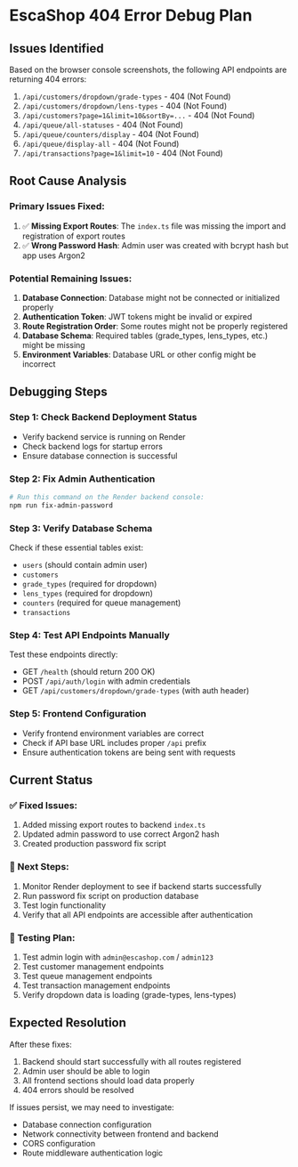 # EscaShop 404 Error Debug Plan

## Issues Identified

Based on the browser console screenshots, the following API endpoints are returning 404 errors:

1. `/api/customers/dropdown/grade-types` - 404 (Not Found)
2. `/api/customers/dropdown/lens-types` - 404 (Not Found)  
3. `/api/customers?page=1&limit=10&sortBy=...` - 404 (Not Found)
4. `/api/queue/all-statuses` - 404 (Not Found)
5. `/api/queue/counters/display` - 404 (Not Found)
6. `/api/queue/display-all` - 404 (Not Found)
7. `/api/transactions?page=1&limit=10` - 404 (Not Found)

## Root Cause Analysis

### Primary Issues Fixed:
1. ✅ **Missing Export Routes**: The `index.ts` file was missing the import and registration of export routes
2. ✅ **Wrong Password Hash**: Admin user was created with bcrypt hash but app uses Argon2

### Potential Remaining Issues:
1. **Database Connection**: Database might not be connected or initialized properly
2. **Authentication Token**: JWT tokens might be invalid or expired
3. **Route Registration Order**: Some routes might not be properly registered
4. **Database Schema**: Required tables (grade_types, lens_types, etc.) might be missing
5. **Environment Variables**: Database URL or other config might be incorrect

## Debugging Steps

### Step 1: Check Backend Deployment Status
- Verify backend service is running on Render
- Check backend logs for startup errors
- Ensure database connection is successful

### Step 2: Fix Admin Authentication
```bash
# Run this command on the Render backend console:
npm run fix-admin-password
```

### Step 3: Verify Database Schema
Check if these essential tables exist:
- `users` (should contain admin user)
- `customers` 
- `grade_types` (required for dropdown)
- `lens_types` (required for dropdown)
- `counters` (required for queue management)
- `transactions`

### Step 4: Test API Endpoints Manually
Test these endpoints directly:
- GET `/health` (should return 200 OK)
- POST `/api/auth/login` with admin credentials
- GET `/api/customers/dropdown/grade-types` (with auth header)

### Step 5: Frontend Configuration
- Verify frontend environment variables are correct
- Check if API base URL includes proper `/api` prefix
- Ensure authentication tokens are being sent with requests

## Current Status

### ✅ Fixed Issues:
1. Added missing export routes to backend `index.ts`
2. Updated admin password to use correct Argon2 hash
3. Created production password fix script

### 🔄 Next Steps:
1. Monitor Render deployment to see if backend starts successfully
2. Run password fix script on production database
3. Test login functionality
4. Verify that all API endpoints are accessible after authentication

### 🧪 Testing Plan:
1. Test admin login with `admin@escashop.com` / `admin123`
2. Test customer management endpoints
3. Test queue management endpoints  
4. Test transaction management endpoints
5. Verify dropdown data is loading (grade-types, lens-types)

## Expected Resolution

After these fixes:
1. Backend should start successfully with all routes registered
2. Admin user should be able to login
3. All frontend sections should load data properly
4. 404 errors should be resolved

If issues persist, we may need to investigate:
- Database connection configuration
- Network connectivity between frontend and backend
- CORS configuration
- Route middleware authentication logic
